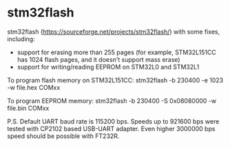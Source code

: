 # stm32flash

stm32flash (https://sourceforge.net/projects/stm32flash/) with some fixes, including:
* support for erasing more than 255 pages (for example, STM32L151CC has 1024 flash pages, and it doesn't support mass erase)
* support for writing/reading EEPROM on STM32L0 and STM32L1

To program flash memory on STM32L151CC:
stm32flash -b 230400 -e 1023 -w file.hex COMxx

To program EEPROM memory:
stm32flash -b 230400 -S 0x08080000 -w file.bin COMxx

P.S. Default UART baud rate is 115200 bps. Speeds up to 921600 bps were tested with CP2102 based USB-UART adapter. Even higher 3000000 bps speed should be possible with FT232R.
